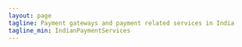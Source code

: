 ```yaml
---
layout: page
tagline: Payment gateways and payment related services in India
tagline_min: IndianPaymentServices
---
```

